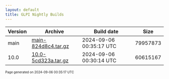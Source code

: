 ```yaml
---
layout: default
title: GLPI Nightly Builds
---
```


Version|Archive|Build date|Size
---|---|---|---
main|[main-824d8c4.tar.gz](main-824d8c4.tar.gz)|2024-09-06 00:35:17 UTC|79957873
10.0|[10.0-5cd323a.tar.gz](10.0-5cd323a.tar.gz)|2024-09-06 00:30:14 UTC|60615167

<font size="1">Page generated on 2024-09-06 00:35:17 UTC</font>
